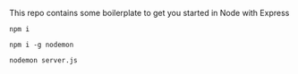 This repo contains some boilerplate to get you started in Node with Express

`npm i`

`npm i -g nodemon`

`nodemon server.js`
